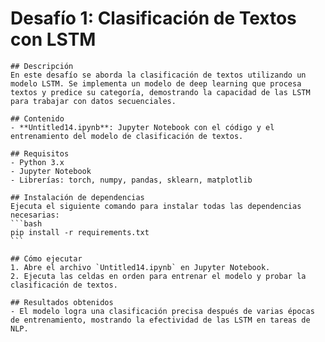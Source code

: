 # Desafío 1: Clasificación de Textos con LSTM

    ## Descripción
    En este desafío se aborda la clasificación de textos utilizando un modelo LSTM. Se implementa un modelo de deep learning que procesa textos y predice su categoría, demostrando la capacidad de las LSTM para trabajar con datos secuenciales.

    ## Contenido
    - **Untitled14.ipynb**: Jupyter Notebook con el código y el entrenamiento del modelo de clasificación de textos.

    ## Requisitos
    - Python 3.x
    - Jupyter Notebook
    - Librerías: torch, numpy, pandas, sklearn, matplotlib

    ## Instalación de dependencias
    Ejecuta el siguiente comando para instalar todas las dependencias necesarias:
    ```bash
    pip install -r requirements.txt
    ```

    ## Cómo ejecutar
    1. Abre el archivo `Untitled14.ipynb` en Jupyter Notebook.
    2. Ejecuta las celdas en orden para entrenar el modelo y probar la clasificación de textos.

    ## Resultados obtenidos
    - El modelo logra una clasificación precisa después de varias épocas de entrenamiento, mostrando la efectividad de las LSTM en tareas de NLP.
